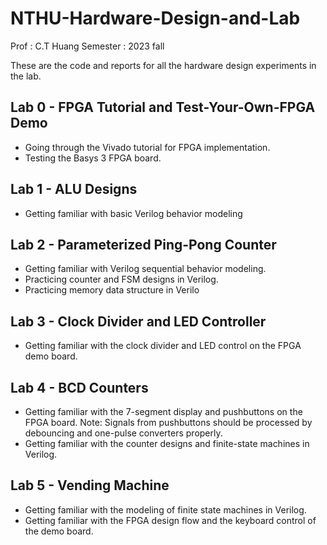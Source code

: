 # NTHU-Hardware-Design-and-Lab

Prof : C.T Huang
Semester : 2023 fall

These are the code and reports for all the hardware design experiments in the lab.

## Lab 0 -  FPGA Tutorial and Test-Your-Own-FPGA Demo

* Going through the Vivado tutorial for FPGA implementation.
* Testing the Basys 3 FPGA board.

## Lab 1 - ALU Designs

* Getting familiar with basic Verilog behavior modeling

## Lab 2 -  Parameterized Ping-Pong Counter

* Getting familiar with Verilog sequential behavior modeling.
* Practicing counter and FSM designs in Verilog.
* Practicing memory data structure in Verilo

## Lab 3 - Clock Divider and LED Controller

* Getting familiar with the clock divider and LED control on the FPGA demo board.
  
## Lab 4 - BCD Counters

* Getting familiar with the 7-segment display and pushbuttons on the FPGA board.
Note: Signals from pushbuttons should be processed by debouncing and one-pulse 
converters properly.
*  Getting familiar with the counter designs and finite-state machines in Verilog.

## Lab 5 - Vending Machine

* Getting familiar with the modeling of finite state machines in Verilog.
* Getting familiar with the FPGA design flow and the keyboard control of the demo
board.
